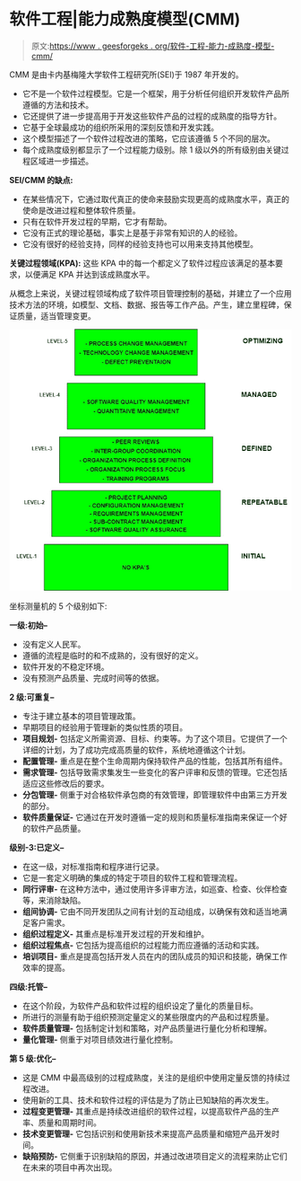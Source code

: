# 软件工程|能力成熟度模型(CMM)

> 原文:[https://www . geesforgeks . org/软件-工程-能力-成熟度-模型-cmm/](https://www.geeksforgeeks.org/software-engineering-capability-maturity-model-cmm/)

CMM 是由卡内基梅隆大学软件工程研究所(SEI)于 1987 年开发的。

*   它不是一个软件过程模型。它是一个框架，用于分析任何组织开发软件产品所遵循的方法和技术。
*   它还提供了进一步提高用于开发这些软件产品的过程的成熟度的指导方针。
*   它基于全球最成功的组织所采用的深刻反馈和开发实践。
*   这个模型描述了一个软件过程改进的策略，它应该遵循 5 个不同的层次。
*   每个成熟度级别都显示了一个过程能力级别。除 1 级以外的所有级别由关键过程区域进一步描述。

**SEI/CMM 的缺点:**

*   在某些情况下，它通过取代真正的使命来鼓励实现更高的成熟度水平，真正的使命是改进过程和整体软件质量。
*   只有在软件开发过程的早期，它才有帮助。
*   它没有正式的理论基础，事实上是基于非常有知识的人的经验。
*   它没有很好的经验支持，同样的经验支持也可以用来支持其他模型。

**关键过程领域(KPA):**
这些 KPA 中的每一个都定义了软件过程应该满足的基本要求，以便满足 KPA 并达到该成熟度水平。

从概念上来说，关键过程领域构成了软件项目管理控制的基础，并建立了一个应用技术方法的环境，如模型、文档、数据、报告等工作产品。产生，建立里程碑，保证质量，适当管理变更。

![](img/2b9d1897f459617cd1056ab86a28d7d5.png)

坐标测量机的 5 个级别如下:

**一级:初始–**

*   没有定义人民军。
*   遵循的流程是临时的和不成熟的，没有很好的定义。
*   软件开发的不稳定环境。
*   没有预测产品质量、完成时间等的依据。

**2 级:可重复–**

*   专注于建立基本的项目管理政策。
*   早期项目的经验用于管理新的类似性质的项目。
*   **项目规划-** 包括定义所需资源、目标、约束等。为了这个项目。它提供了一个详细的计划，为了成功完成高质量的软件，系统地遵循这个计划。
*   **配置管理-** 重点是在整个生命周期内保持软件产品的性能，包括其所有组件。
*   **需求管理-** 包括导致需求集发生一些变化的客户评审和反馈的管理。它还包括适应这些修改后的要求。
*   **分包管理-** 侧重于对合格软件承包商的有效管理，即管理软件中由第三方开发的部分。
*   **软件质量保证-** 它通过在开发时遵循一定的规则和质量标准指南来保证一个好的软件产品质量。

**级别-3:已定义–**

*   在这一级，对标准指南和程序进行记录。
*   它是一套定义明确的集成的特定于项目的软件工程和管理流程。
*   **同行评审-** 在这种方法中，通过使用许多评审方法，如巡查、检查、伙伴检查等，来消除缺陷。
*   **组间协调-** 它由不同开发团队之间有计划的互动组成，以确保有效和适当地满足客户需求。
*   **组织过程定义-** 其重点是标准开发过程的开发和维护。
*   **组织过程焦点-** 它包括为提高组织的过程能力而应遵循的活动和实践。
*   **培训项目-** 重点是提高包括开发人员在内的团队成员的知识和技能，确保工作效率的提高。

**四级:托管–**

*   在这个阶段，为软件产品和软件过程的组织设定了量化的质量目标。
*   所进行的测量有助于组织预测定量定义的某些限度内的产品和过程质量。
*   **软件质量管理-** 包括制定计划和策略，对产品质量进行量化分析和理解。
*   **量化管理-** 侧重于对项目绩效进行量化控制。

**第 5 级:优化–**

*   这是 CMM 中最高级别的过程成熟度，关注的是组织中使用定量反馈的持续过程改进。
*   使用新的工具、技术和软件过程的评估是为了防止已知缺陷的再次发生。
*   **过程变更管理-** 其重点是持续改进组织的软件过程，以提高软件产品的生产率、质量和周期时间。
*   **技术变更管理-** 它包括识别和使用新技术来提高产品质量和缩短产品开发时间。
*   **缺陷预防-** 它侧重于识别缺陷的原因，并通过改进项目定义的流程来防止它们在未来的项目中再次出现。
